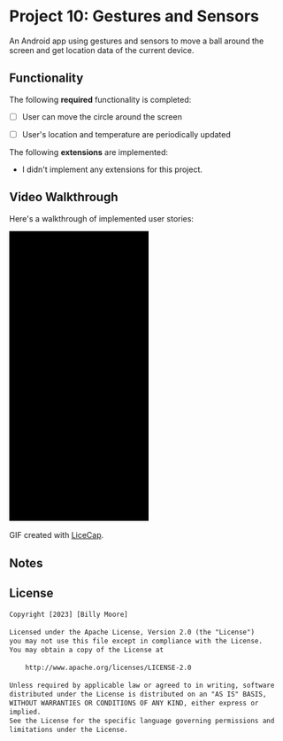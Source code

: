 # Project 10: Gestures and Sensors

An Android app using gestures and sensors to move a ball around the screen and get location data of the current device.

## Functionality 

The following **required** functionality is completed:

* [ ] User can move the circle around the screen
* [ ] User's location and temperature are periodically updated


The following **extensions** are implemented:

* I didn't implement any extensions for this project.

## Video Walkthrough

Here's a walkthrough of implemented user stories:

<img src='Project10Demo.gif' title='Video Walkthrough' width='50%' alt='Video Walkthrough' />

GIF created with [LiceCap](http://www.cockos.com/licecap/).

## Notes

## License

    Copyright [2023] [Billy Moore]

    Licensed under the Apache License, Version 2.0 (the "License")
    you may not use this file except in compliance with the License.
    You may obtain a copy of the License at

        http://www.apache.org/licenses/LICENSE-2.0

    Unless required by applicable law or agreed to in writing, software
    distributed under the License is distributed on an "AS IS" BASIS,
    WITHOUT WARRANTIES OR CONDITIONS OF ANY KIND, either express or implied.
    See the License for the specific language governing permissions and
    limitations under the License.
